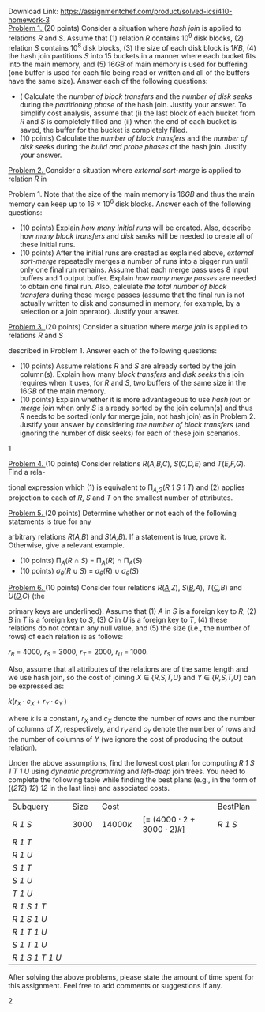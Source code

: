 Download Link: https://assignmentchef.com/product/solved-icsi410-homework-3
<br>
<u>Problem 1. </u>(20 points) Consider a situation where <em>hash join </em>is applied to relations <em>R </em>and <em>S</em>. Assume that (1) relation <em>R </em>contains 10<sup>9 </sup>disk blocks, (2) relation <em>S </em>contains 10<sup>8 </sup>disk blocks, (3) the size of each disk block is 1<em>KB</em>, (4) the hash join partitions <em>S </em>into 15 buckets in a manner where each bucket fits into the main memory, and (5) 16<em>GB </em>of main memory is used for buffering (one buffer is used for each file being read or written and all of the buffers have the same size). Answer each of the following questions:

<ul>

 <li>( Calculate the <em>number of block transfers </em>and the <em>number of disk seeks </em>during the <em>partitioning phase </em>of the hash join. Justify your answer. To simplify cost analysis, assume that (i) the last block of each bucket from <em>R </em>and <em>S </em>is completely filled and (ii) when the end of each bucket is saved, the buffer for the bucket is completely filled.</li>

 <li>(10 points) Calculate the <em>number of block transfers </em>and the <em>number of disk seeks </em>during the <em>build and probe phases </em>of the hash join. Justify your answer.</li>

</ul>

<u>Problem 2. </u> Consider a situation where <em>external sort-merge </em>is applied to relation <em>R </em>in

Problem 1. Note that the size of the main memory is 16<em>GB </em>and thus the main memory can keep up to 16 × 10<sup>6 </sup>disk blocks. Answer each of the following questions:

<ul>

 <li>(10 points) Explain <em>how many initial runs </em>will be created. Also, describe how <em>many block transfers </em>and <em>disk seeks </em>will be needed to create all of these initial runs.</li>

 <li>(10 points) After the initial runs are created as explained above, <em>external sort-merge </em>repeatedly merges a number of runs into a bigger run until only one final run remains. Assume that each merge pass uses 8 input buffers and 1 output buffer. Explain <em>how many merge passes </em>are needed to obtain one final run. Also, calculate <em>the total number of block transfers </em>during these merge passes (assume that the final run is not actually written to disk and consumed in memory, for example, by a selection or a join operator). Justify your answer.</li>

</ul>

<u>Problem 3. </u>(20 points) Consider a situation where <em>merge join </em>is applied to relations <em>R </em>and <em>S</em>

described in Problem 1. Answer each of the following questions:

<ul>

 <li>(10 points) Assume relations <em>R </em>and <em>S </em>are already sorted by the join column(s). Explain how many <em>block transfers </em>and <em>disk seeks </em>this join requires when it uses, for <em>R </em>and <em>S</em>, two buffers of the same size in the 16<em>GB </em>of the main memory.</li>

 <li>(10 points) Explain whether it is more advantageous to use <em>hash join </em>or <em>merge join </em>when only <em>S </em>is already sorted by the join column(s) and thus <em>R </em>needs to be sorted (only for merge join, not hash join) as in Problem 2. Justify your answer by considering <em>the number of block transfers </em>(and ignoring the number of disk seeks) for each of these join scenarios.</li>

</ul>

1

<u>Problem 4. </u>(10 points) Consider relations <em>R</em>(<em>A,B,C</em>), <em>S</em>(<em>C,D,E</em>) and <em>T</em>(<em>E,F,G</em>). Find a rela-

tional expression which (1) is equivalent to Π<em><sub>A,G</sub></em>(<em>R </em><em>1 </em><em>S 1 </em><em>T</em>) and (2) applies projection to each of <em>R</em>, <em>S </em>and <em>T </em>on the smallest number of attributes.

<u>Problem 5. </u>(20 points) Determine whether or not each of the following statements is true for any

arbitrary relations <em>R</em>(<em>A,B</em>) and <em>S</em>(<em>A,B</em>). If a statement is true, prove it. Otherwise, give a relevant example.

<ul>

 <li>(10 points) Π<em><sub>A</sub></em>(<em>R </em>∩ <em>S</em>) = Π<em><sub>A</sub></em>(<em>R</em>) ∩ Π<em><sub>A</sub></em>(<em>S</em>)</li>

 <li>(10 points) <em>σ<sub>θ</sub></em>(<em>R </em>∪ <em>S</em>) = <em>σ<sub>θ</sub></em>(<em>R</em>) ∪ <em>σ<sub>θ</sub></em>(<em>S</em>)</li>

</ul>

<u>Problem 6. </u>(10 points) Consider four relations <em>R</em>(<em><u>A</u>,Z</em>), <em>S</em>(<em><u>B</u>,A</em>), <em>T</em>(<em><u>C</u>,B</em>) and <em>U</em>(<em><u>D</u>,C</em>) (the

primary keys are underlined). Assume that (1) <em>A </em>in <em>S </em>is a foreign key to <em>R</em>, (2) <em>B </em>in <em>T </em>is a foreign key to <em>S</em>, (3) <em>C </em>in <em>U </em>is a foreign key to <em>T</em>, (4) these relations do not contain any null value, and (5) the size (i.e., the number of rows) of each relation is as follows:

<em>r<sub>R </sub></em>= 4000<em>, r<sub>S </sub></em>= 3000<em>, r<sub>T </sub></em>= 2000<em>, r<sub>U </sub></em>= 1000<em>.</em>

Also, assume that all attributes of the relations are of the same length and we use hash join, so the cost of joining <em>X </em>∈ {<em>R,S,T,U</em>} and <em>Y </em>∈ {<em>R,S,T,U</em>} can be expressed as:

<em>k</em>(<em>r<sub>X </sub></em>· <em>c<sub>X </sub></em>+ <em>r<sub>Y </sub></em>· <em>c<sub>Y </sub></em>)

where <em>k </em>is a constant, <em>r<sub>X </sub></em>and <em>c<sub>X </sub></em>denote the number of rows and the number of columns of <em>X</em>, respectively, and <em>r<sub>Y </sub></em>and <em>c<sub>Y </sub></em>denote the number of rows and the number of columns of <em>Y </em>(we ignore the cost of producing the output relation).

Under the above assumptions, find the lowest cost plan for computing <em>R 1 </em><em>S 1 </em><em>T 1 </em><em>U </em>using <em>dynamic programming </em>and <em>left-deep </em>join trees. You need to complete the following table while finding the best plans (e.g., in the form of ((<em>212</em>) <em>12</em>) <em>12 </em>in the last line) and associated costs.

<table width="463">

 <tbody>

  <tr>

   <td width="115">Subquery</td>

   <td width="45">Size</td>

   <td colspan="2" width="231">Cost</td>

   <td width="73">BestPlan</td>

  </tr>

  <tr>

   <td width="115"><em>R 1 </em><em>S</em></td>

   <td width="45">3000</td>

   <td width="68">14000<em>k</em></td>

   <td width="162">[= (4000 · 2 + 3000 · 2)<em>k</em>]</td>

   <td width="73"><em>R 1 </em><em>S</em></td>

  </tr>

  <tr>

   <td width="115"><em>R 1 </em><em>T</em></td>

   <td width="45"> </td>

   <td width="68"> </td>

   <td width="162"> </td>

   <td width="73"> </td>

  </tr>

  <tr>

   <td width="115"><em>R 1 </em><em>U</em></td>

   <td width="45"> </td>

   <td width="68"> </td>

   <td width="162"> </td>

   <td width="73"> </td>

  </tr>

  <tr>

   <td width="115"><em>S 1 </em><em>T</em></td>

   <td width="45"> </td>

   <td width="68"> </td>

   <td width="162"> </td>

   <td width="73"> </td>

  </tr>

  <tr>

   <td width="115"><em>S 1 </em><em>U</em></td>

   <td width="45"> </td>

   <td width="68"> </td>

   <td width="162"> </td>

   <td width="73"> </td>

  </tr>

  <tr>

   <td width="115"><em>T 1 </em><em>U</em></td>

   <td width="45"> </td>

   <td width="68"> </td>

   <td width="162"> </td>

   <td width="73"> </td>

  </tr>

  <tr>

   <td width="115"><em>R 1 </em><em>S 1 </em><em>T</em></td>

   <td width="45"> </td>

   <td width="68"> </td>

   <td width="162"> </td>

   <td width="73"> </td>

  </tr>

  <tr>

   <td width="115"><em>R 1 </em><em>S 1 </em><em>U</em></td>

   <td width="45"> </td>

   <td width="68"> </td>

   <td width="162"> </td>

   <td width="73"> </td>

  </tr>

  <tr>

   <td width="115"><em>R 1 </em><em>T 1 </em><em>U</em></td>

   <td width="45"> </td>

   <td width="68"> </td>

   <td width="162"> </td>

   <td width="73"> </td>

  </tr>

  <tr>

   <td width="115"><em>S 1 </em><em>T 1 </em><em>U</em></td>

   <td width="45"> </td>

   <td width="68"> </td>

   <td width="162"> </td>

   <td width="73"> </td>

  </tr>

  <tr>

   <td width="115"><em>R 1 </em><em>S 1 </em><em>T 1 </em><em>U</em></td>

   <td width="45"> </td>

   <td width="68"> </td>

   <td width="162"> </td>

   <td width="73"> </td>

  </tr>

 </tbody>

</table>

After solving the above problems, please state the amount of time spent for this assignment. Feel free to add comments or suggestions if any.

2